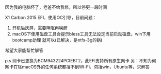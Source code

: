 因为我的电脑坏了，老爸不给我修，所以停更一段时间


X1 Carbon 2015 EFI，使用OC引导，目前问题：
1. 开机后灰屏，需要睡眠再唤醒
2. macOS下使用磁盘工具会提示bless工具无法设定当前启动磁盘，win下用bootcamp助理
   就可以(已解决，是ntfs-3g的锅)

希望大家能帮忙解答

p.s 网卡已更换为BCM943224PCIEBT2，此EFI支持所有原生网卡
另：不知为何网卡在除macOS外的任何系统都搜不到Wi-Fi，包括win，Ubuntu等，求解答
